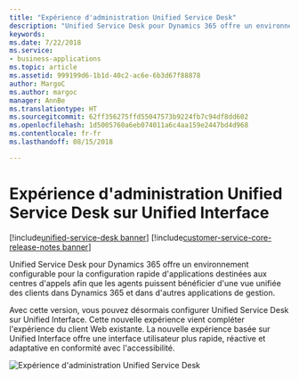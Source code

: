 ```yaml
---
title: "Expérience d'administration Unified Service Desk"
description: "Unified Service Desk pour Dynamics 365 offre un environnement configurable pour la configuration rapide d'applications destinées aux centres d'appels afin que les agents puissent bénéficier d'une vue unifiée des clients dans Dynamics 365 et dans d'autres applications de gestion."
keywords: 
ms.date: 7/22/2018
ms.service:
- business-applications
ms.topic: article
ms.assetid: 999199d6-1b1d-40c2-ac6e-6b3d67f88878
author: MargoC
ms.author: margoc
manager: AnnBe
ms.translationtype: HT
ms.sourcegitcommit: 62ff356275ffd55047573b9224fb7c94df8dd602
ms.openlocfilehash: 1d5005760a6eb074011a6c4aa159e2447bd4d968
ms.contentlocale: fr-fr
ms.lasthandoff: 08/15/2018

---
```


#  <a name="unified-service-desk-admin-experience-on-unified-interface"></a>Expérience d'administration Unified Service Desk sur Unified Interface

[!include[unified-service-desk banner](../../../includes/unified-service-desk.md)]
[!include[customer-service-core-release-notes banner](../../../includes/customer-service-core-release-notes.md)]




Unified Service Desk pour Dynamics 365 offre un environnement configurable pour la configuration rapide d'applications destinées aux centres d'appels afin que les agents puissent bénéficier d'une vue unifiée des clients dans Dynamics 365 et dans d'autres applications de gestion.  

Avec cette version, vous pouvez désormais configurer Unified Service Desk sur Unified Interface. Cette nouvelle expérience vient compléter l'expérience du client Web existante. La nouvelle expérience basée sur Unified Interface offre une interface utilisateur plus rapide, réactive et adaptative en conformité avec l'accessibilité.

![Expérience d'administration Unified Service Desk](../media/usd-admin.png "Expérience d'administration Unified Service Desk")



